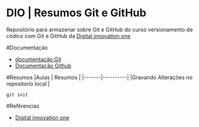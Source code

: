 # DIO | Resumos Git e GitHub

Repositório para armazenar sobre Git e GitHub do curso versionamento de códico com Git e GitHub da [Digital innovation one](https://web.dio.me/)



#Documentação 
- [documentação Git](https://git-scm.com/doc)
- [Documentação Github](https://docs.github.com/pt)

#Resumos
|Aulas  | Resumos  |
|-------|----------|
|Gravando Alterações no repositorio local |

````
git init
````

#Refêrencias
- [Digital innovation one](https://web.dio.me/)

